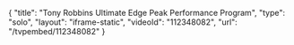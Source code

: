 {
    "title": "Tony Robbins Ultimate Edge Peak Performance Program",
    "type": "solo",
    "layout": "iframe-static",
    "videoId": "112348082",
    "url": "\/tvpembed\/112348082"
}